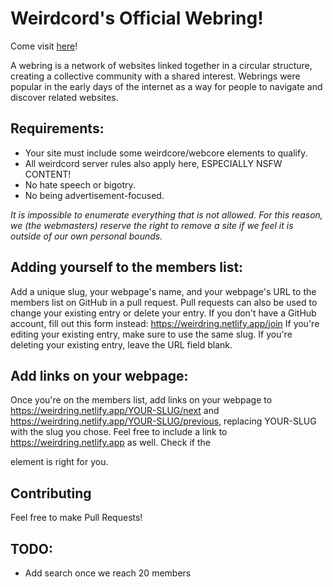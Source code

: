 # Weirdcord's Official Webring!

Come visit [here](https://weirdring.netlify.app/)!

A webring is a network of websites linked together in a circular structure, creating a collective community with a shared interest. Webrings were popular in the early days of the internet as a way for people to navigate and discover related websites.

## Requirements:

- Your site must include some weirdcore/webcore elements to qualify.
- All weirdcord server rules also apply here, ESPECIALLY NSFW CONTENT!
- No hate speech or bigotry.
- No being advertisement-focused. 

*It is impossible to enumerate everything that is not allowed. For this reason, we (the webmasters) reserve the right to remove a site if we feel it is outside of our own personal bounds.*

## Adding yourself to the members list:

Add a unique slug, your webpage's name, and your webpage's URL to the members list on GitHub in a pull request.
Pull requests can also be used to change your existing entry or delete your entry.
If you don't have a GitHub account, fill out this form instead: <a href="https://weirdring.netlify.app/join">https://weirdring.netlify.app/join</a>
If you're editing your existing entry, make sure to use the same slug. If you're deleting your existing entry, leave the URL field blank.

## Add links on your webpage:

Once you're on the members list, add links on your webpage to https://weirdring.netlify.app/YOUR-SLUG/next and https://weirdring.netlify.app/YOUR-SLUG/previous, replacing YOUR-SLUG with the slug you chose.
Feel free to include a link to https://weirdring.netlify.app as well.
Check if the <aside> element is right for you. 

## Contributing
Feel free to make Pull Requests!

# TODO:
- Add search once we reach 20 members